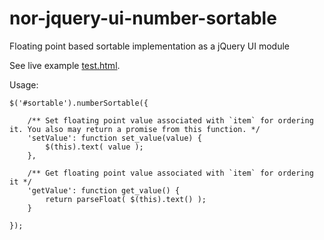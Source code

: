 nor-jquery-ui-number-sortable
=============================

Floating point based sortable implementation as a jQuery UI module

See live example [test.html](http://sendanor.github.io/nor-jquery-ui-number-sortable/examples/test.html).

Usage:

```
$('#sortable').numberSortable({

	/** Set floating point value associated with `item` for ordering it. You also may return a promise from this function. */
	'setValue': function set_value(value) {
		$(this).text( value );
	},

	/** Get floating point value associated with `item` for ordering it */
	'getValue': function get_value() {
		return parseFloat( $(this).text() );
	}

});
```
